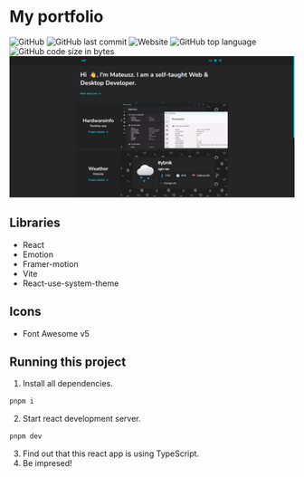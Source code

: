 # My portfolio

![GitHub](https://img.shields.io/github/license/MateuszPerczak/mateuszperczak.github.io?style=flat-square)
![GitHub last commit](https://img.shields.io/github/last-commit/MateuszPerczak/mateuszperczak.github.io?style=flat-square)
![Website](https://img.shields.io/website?style=flat-square&url=https://mateuszperczak.netlify.app/)
![GitHub top language](https://img.shields.io/github/languages/top/MateuszPerczak/mateuszperczak.github.io?style=flat-square)
![GitHub code size in bytes](https://img.shields.io/github/languages/code-size/MateuszPerczak/mateuszperczak.github.io?style=flat-square)
![Website preview](./images/preview.png)

## Libraries

- React
- Emotion
- Framer-motion
- Vite
- React-use-system-theme

## Icons

- Font Awesome v5

## Running this project

1. Install all dependencies.

```sh
pnpm i
```

2. Start react development server.

```sh
pnpm dev
```

3. Find out that this react app is using TypeScript.
4. Be impresed!
